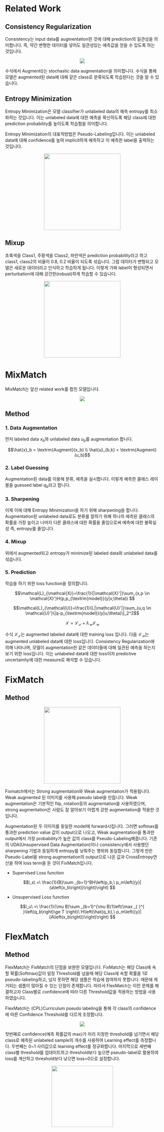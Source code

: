 # Related Work

## Consistency Regularization
Consistency는 input data를 augmentation한 것에 대해 prediction의 일관성을 의미합니다. 즉, 약간 변형한 데이터를 넣어도 일관성있는 예측값을 얻을 수 있도록 하는 것입니다. 


<p align="center"><img src="https://blog.kakaocdn.net/dn/epU6yc/btqO0Tj2N4G/PIdRbnzWiD9096CUGrKVgk/img.png"></p>


수식에서 Augment()는 stochastic data augmentation을 의미합니다. 수식을 통해 모델은 augmented된 data에 대해 같은 class로 분류되도록 학습된다는 것을 알 수 있습니다.

## Entropy Minimization
Entropy Minimization은 모델 classifier가 unlabeled data의 예측 entropy를 최소화하는 것입니다. 이는 unlabeled data에 대한 예측을 확신하도록 해당 class에 대한 prediction probability를 높이도록 학습함을 의미합니다.  


Entropy Minimization의 대표적방법은 Pseudo-Labeling입니다. 이는 unlabeled data에 대해 confidence를 높여 implicit하게 예측하고 이 예측한 label을 출력하는 것입니다.

<p align="center"><img src="https://www.researchgate.net/publication/345432485/figure/fig1/AS:955199128608771@1604748627675/Pseudo-Labeling-Learning-Architecture.png" height=250></p>


## Mixup 

초록색을 Class1, 주황색을 Class2, 파란색은 prediction probability라고 하고 class1, class2의 비율이 0.8, 0.2 비율이 되도록 섞습니다. 그럼 데이터가 변형되고 모델은 새로운 데이터라고 인식하고 학습하게 됩니다. 이렇게 가짜 label이 형성되면서 perturbation에 대해 강건한(robust)하게 학습할 수 있습니다.


<p align="center"><img src="https://euphoria0-0.github.io/assets/img/posts/2021-01-08-Semi-Supervised-Learning-and-MixMatch/MixUp.png" height=250></p>


# MixMatch 
MixMatch는 앞선 related work를 합친 모델입니다. 

<p align="center"><img src="https://blog.kakaocdn.net/dn/by9DMc/btrbABCX4gg/sUexA73kRKYGHbtRmFk3HK/img.png"></p>

## Method
### 1. Data Augmentation
먼저 labeled data $x_b$와 unlabeled data $u_b$를 augmentation 합니다. 

$$\hat{x}_b = \textrm{Augment}(x_b) \\ \hat{u}_{b,k} = \textrm{Augment}(u_b)$$ 

### 2. Label Guessing
Augmentation된 data를 이용해 분류, 예측을 실시합니다. 이렇게 예측한 클래스 레이블을 guessed label $q_b$라고 합니다.

### 3. Sharpening
이제 이에 대해 Entropy Minimization을 하기 위해 sharpening을 합니다. Augmentation된 unlabeled data로도 분류를 잘하기 위해 하나의 예측된 클래스의 확률을 가장 높이고 나머지 다른 클래스에 대한 확률을 줄임으로써 예측에 대한 불확실성 즉, entropy를 줄입니다.

### 4. Mixup
위에서 augmented되고 entropy가 minimize된 labeled data와 unlabeled data를 섞습니다. 

### 5. Prediction
학습을 하기 위한 loss function을 정의합니다. 

$$\mathcal{L}_{\mathcal{X}}=\frac{1}{|\mathcal{X}'|}\sum_{x,p \in \mathcal{X}'}H(p,p_{\textrm{model}}(y|x;\theta)) $$

$$\mathcal{L}_{\mathcal{U}}=\frac{1}{L|\mathcal{U}'|}\sum_{u,q \in \mathcal{U}'}\|q-p_{\textrm{model}}(y|u;\theta)\|_2^2$$

$$\mathcal{L}=\mathcal{L}_{\mathcal{X}}+\lambda_{\mathcal{U}}\mathcal{L}_{\mathcal{U}} $$

수식 $\mathcal{L}_\mathcal{X}$는 augmented labeled data에 대한 training loss 입니다. 다음 $\mathcal{L}_\mathcal{U}$는 augmented unlabeled data에 대한 loss입니다. Consistency Regularization에 의해 나타나며, 모델이 augmentation한 같은 데이터들에 대해 일관된 예측을 하는지 보기 위한 loss입니다. 이는 unlabeled data에 대한 loss이자 predictive uncertainity에 대한 measure로 해석할 수 있습니다.

# FixMatch
## Method

<p align="center"><img src="https://blog.kakaocdn.net/dn/DiVQc/btqO0fASFqk/BeatuIw8TOEq0fYxZNSRT0/img.png" height=250></p>

Fixmatch에서는 Strong augmentation와 Weak augmentation가 적용됩니다. Weak augmented 된 이미지를 사용해 pseudo label을 만듭니다. Weak augmentation은 기본적인 flip, rotation등의 augmentation을 사용하였으며, strong augmentation은 사람도 잘 알아보기 어렵게 강한 augmentation을 적용한 것입니다. 

Augmentation된 두 이미지를 동일한 model에 forward시킵니다. 그러면 softmax를 통과한 prediction value 값이 output으로 나오고, Weak augmentation을 통과한 output에서 가장 probability가 높은 값의 class를 Pseudo-Labeling해줍니다. 기존의 UDA(Unsupervised Data Augmentation)이나 consistency에서 사용했던 sharpening 기법과 동일하게 entropy를 낮춰주는 행위와 동일합니다. 그렇게 만든 Pseudo-Label을 strong augmentation의 output으로 나온 값과 CrossEntropy연산을 하여 loss term을 둔 것이 FixMatch입니다. 

- Supervised Loss function

$$l_s\ =\ \frac{1}{B}\sum _{b=1}^BH\left(p_b,\ p_m\left({y}|{a\left(x_b\right)}\right)\right)
$$

- Unsupervised Loss function

$$l_u\ =\ \frac{1}{\mu B}\sum _{b=1}^{\mu B}1\left(\max _{ }^{ }\left(q_b\right)\ge T \right)\ H\left(\hat{q_b},\ p_m\left({y}|{A\left(x_b\right)}\right)\right)
$$


# FlexMatch
## Method

FlexMatch는 FixMatch의 단점을 보완한 모델입니다. FixMatch는 해당 Class에 속할 확률(Softmax)값이 일정 Threshold를 넘을때 해당 Class에 속할 확률을 1로 pseudo-labeling하고, 넘지 못하면 해당 샘플은 학습에 참여하지 못합니다. 때문에 제거되는 샘플이 많아질 수 있는 단점이 존재합니다. 따라서 FlexMatch는 이런 문제를 해결하고자 Class별로 confidence에 따라 다른 Threshold값을 적용하는 방법을 사용하였습니다. 

FlexMatch는 (CPL)Curriculum pseudo labeling을 통해 각 class의 confidence에 따른 Confidence Threshold를 다르게 조정합니다. 

<p align="center"><img src="https://storrs.io/content/images/size/w1000/2021/11/image2--12-.png"></p>

첫번째로 confidence(예측 확률값의 max)가 미리 지정한 threshold를 넘기면서 해당 class로 예측된 unlabeled sample의 개수를 사용하여 Learning effect를 측정합니다.
두번째는 0~1 사이값으로 learning effect를 정규화합니다. 마지막으로 세번째 class별 threshold를 업데이트하고 threshold보다 높으면 pseudo-label로 활용하여 loss를 계산하고 threshold보다 낮으면 loss=0으로 설정합니다.

<p align="center"><img src= "https://www.microsoft.com/en-us/research/uploads/prod/2022/09/usb-1.png" height=200></p>
